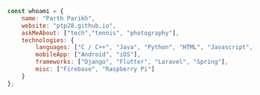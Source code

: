 <!--
### Hi there 👋
**ptp28/ptp28** is a ✨ _special_ ✨ repository because its `README.md` (this file) appears on your GitHub profile.

Here are some ideas to get you started:

- 🔭 I’m currently working on ...
- 🌱 I’m currently learning ...
- 👯 I’m looking to collaborate on ...
- 🤔 I’m looking for help with ...
- 💬 Ask me about ...
- 📫 How to reach me: ...
- 😄 Pronouns: ...
- ⚡ Fun fact: ...
-->

```javascript
const whoami = {
    name: "Parth Parikh",
    website: "ptp28.github.io",
    askMeAbout: ["tech","tennis", "photography"],
    technologies: {
        languages: ["C / C++", "Java", "Python", "HTML", "Javascript", "PHP", "Swift"],
        mobileApp: ["Android", "iOS"],
        frameworks: ["Django", "Flutter", "Laravel", "Spring"],
        misc: ["Firebase", "Raspberry Pi"]
    }
};
```

